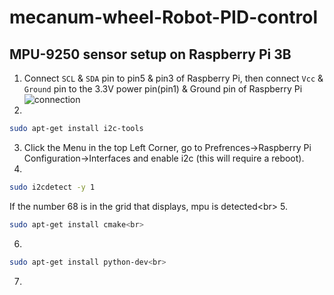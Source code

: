 mecanum-wheel-Robot-PID-control
====
MPU-9250 sensor setup on Raspberry Pi 3B
----
1. Connect `SCL` & `SDA` pin to pin5 & pin3 of Raspberry Pi, then connect `Vcc` & `Ground` pin to the 3.3V power pin(pin1) & Ground pin of Raspberry Pi<br>
![connection](https://github.com/qooiprww/mecanum-wheel-Robot-PID-control/blob/master/raspberry-pi-mpu6050-six-axis-gyro-accelerometer-5.jpg "MPU-9250")
2. 
```Bash 
sudo apt-get install i2c-tools
```
3. Click the Menu in the top Left Corner, go to Prefrences->Raspberry Pi Configuration->Interfaces and enable i2c (this will require a reboot).<br>
4. 
```Bash 
sudo i2cdetect -y 1
```
If the number 68 is in the grid that displays, mpu is detected\<br>
5. 
```Bash 
sudo apt-get install cmake<br>
```
6. 
```Bash 
sudo apt-get install python-dev<br>
```
7. 
